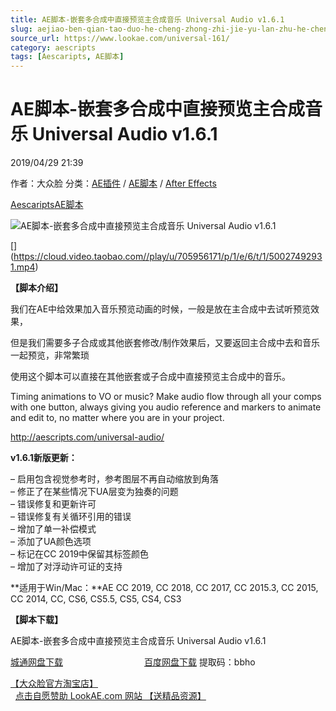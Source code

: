 ```yaml
---
title: AE脚本-嵌套多合成中直接预览主合成音乐 Universal Audio v1.6.1
slug: aejiao-ben-qian-tao-duo-he-cheng-zhong-zhi-jie-yu-lan-zhu-he-cheng-yin-le-universal-audio-v1-6-1
source_url: https://www.lookae.com/universal-161/
category: aescripts
tags: [Aescaripts, AE脚本]
---
```

# AE脚本-嵌套多合成中直接预览主合成音乐 Universal Audio v1.6.1

2019/04/29 21:39

作者：大众脸
分类：[AE插件](https://www.lookae.com/after-effects/aechajian/) / [AE脚本](https://www.lookae.com/after-effects/aescripts/) / [After Effects](https://www.lookae.com/after-effects/)

[Aescaripts](https://www.lookae.com/tag/aescaripts/)[AE脚本](https://www.lookae.com/tag/ae%e8%84%9a%e6%9c%ac/)

![AE脚本-嵌套多合成中直接预览主合成音乐 Universal Audio v1.6.1](https://www.lookae.com/wp-content/uploads/2019/04/Universal-Audio.jpg "AE脚本-嵌套多合成中直接预览主合成音乐 Universal Audio v1.6.1-LookAE.com")

[﻿[﻿]("https://cloud.video.taobao.com//play/u/705956171/p/1/e/6/t/1/50027492931.mp4)](https://cloud.video.taobao.com//play/u/705956171/p/1/e/6/t/1/50027492931.mp4)

**【脚本介绍】**

我们在AE中给效果加入音乐预览动画的时候，一般是放在主合成中去试听预览效果，

但是我们需要多子合成或其他嵌套修改/制作效果后，又要返回主合成中去和音乐一起预览，非常繁琐

使用这个脚本可以直接在其他嵌套或子合成中直接预览主合成中的音乐。

Timing animations to VO or music? Make audio flow through all your comps with one button, always giving you audio reference and markers to animate and edit to, no matter where you are in your project.

http://aescripts.com/universal-audio/

**v1.6.1新版更新：**

– 启用包含视觉参考时，参考图层不再自动缩放到角落  
– 修正了在某些情况下UA层变为独奏的问题  
– 错误修复和更新许可  
– 错误修复有关循环引用的错误  
– 增加了单一补偿模式  
– 添加了UA颜色选项  
– 标记在CC 2019中保留其标签颜色  
– 增加了对浮动许可证的支持

**适用于Win/Mac：**AE CC 2019, CC 2018, CC 2017, CC 2015.3, CC 2015, CC 2014, CC, CS6, CS5.5, CS5, CS4, CS3

**【脚本下载】**

AE脚本-嵌套多合成中直接预览主合成音乐 Universal Audio v1.6.1

[城通网盘下载](https://lookae.ctfile.com/fs/680462-369452207)                                 [百度网盘下载](https://pan.baidu.com/s/1NJCu1o2Vp-gfgNgnKnKDHg) 提取码：bbho

[【大众脸官方淘宝店】](https://lookae.taobao.com/)                [点击自愿赞助 LookAE.com 网站 【送精品资源】](https://www.lookae.com/sponsor/)
